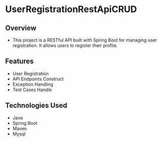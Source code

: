 # UserRegistrationRestApiCRUD

<h2>Overview</h2>
<ul>
  <li>This project is a RESTful API built with Spring Boot for managing user registration. It allows users to register their profile.</li>
</ul>

<h2>Features</h2>
<ul>
  <li>User Registration</li>
  <li>API Endpoints Construct</li>
  <li>Exception Handling</li>
  <li>Test Cases Handle</li>
</ul>

<h2>Technologies Used</h2>
<ul>
  <li>Java</li>
  <li>Spring Boot</li>
  <li>Maven</li>
  <li>Mysql</li>
</ul>
